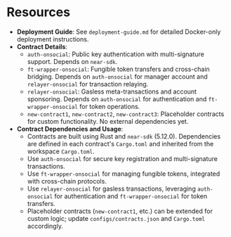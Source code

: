 # Resources

- **Deployment Guide**: See `deployment-guide.md` for detailed Docker-only deployment instructions.
- **Contract Details**:
  - `auth-onsocial`: Public key authentication with multi-signature support. Depends on `near-sdk`.
  - `ft-wrapper-onsocial`: Fungible token transfers and cross-chain bridging. Depends on `auth-onsocial` for manager account and `relayer-onsocial` for transaction relaying.
  - `relayer-onsocial`: Gasless meta-transactions and account sponsoring. Depends on `auth-onsocial` for authentication and `ft-wrapper-onsocial` for token operations.
  - `new-contract1`, `new-contract2`, `new-contract3`: Placeholder contracts for custom functionality. No external dependencies yet.
- **Contract Dependencies and Usage**:
  - Contracts are built using Rust and `near-sdk` (5.12.0). Dependencies are defined in each contract's `Cargo.toml` and inherited from the workspace `Cargo.toml`.
  - Use `auth-onsocial` for secure key registration and multi-signature transactions.
  - Use `ft-wrapper-onsocial` for managing fungible tokens, integrated with cross-chain protocols.
  - Use `relayer-onsocial` for gasless transactions, leveraging `auth-onsocial` for authentication and `ft-wrapper-onsocial` for token transfers.
  - Placeholder contracts (`new-contract1`, etc.) can be extended for custom logic; update `configs/contracts.json` and `Cargo.toml` accordingly.